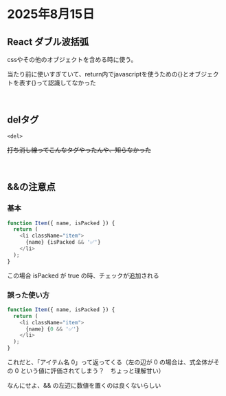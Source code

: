 # 2025年8月15日

## React ダブル波括弧

cssやその他のオブジェクトを含める時に使う。

当たり前に使いすぎていて、return内でjavascriptを使うための{}とオブジェクトを表す{}って認識してなかった

<br>

## delタグ

`<del>`

<del>打ち消し線ってこんなタグやったんや、知らなかった</del>

<br>

## &&の注意点

### 基本

```js
function Item({ name, isPacked }) {
  return (
    <li className="item">
      {name} {isPacked && '✅'}
    </li>
  );
}
```

この場合 isPacked が true の時、チェックが追加される

### 誤った使い方

```js
function Item({ name, isPacked }) {
  return (
    <li className="item">
      {name} {0 && '✅'}
    </li>
  );
}
```

これだと、「アイテム名 0」って返ってくる（左の辺が 0 の場合は、式全体がその 0 という値に評価されてしまう？　ちょっと理解甘い）

なんにせよ、&& の左辺に数値を置くのは良くないらしい
